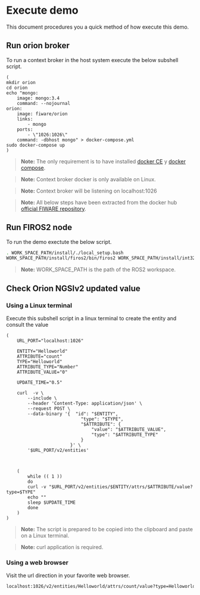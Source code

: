 # Execute demo

This document procedures you a quick method of how execute this demo.

## Run orion broker

To run a context broker in the host system execute the below subshell script.

```shell
(
mkdir orion
cd orion
echo "mongo:
    image: mongo:3.4
    command: --nojournal
orion:
    image: fiware/orion
    links:
        - mongo
    ports:
        - \"1026:1026\"
    command: -dbhost mongo" > docker-compose.yml
sudo docker-compose up
)
```

> **Note:** The only requirement is to have installed [docker CE](https://docs.docker.com/install/) y [docker compose](https://docs.docker.com/compose/install/).

> **Note:** Context broker docker is only available on Linux.

> **Note:** Context broker will be listening on localhost:1026

> **Note:** All below steps have been extracted from the docker hub [official FIWARE repository](https://hub.docker.com/r/fiware/orion).


## Run FIROS2 node

To run the demo exectute the below script.

```bash
. WORK_SPACE_PATH/install/./local_setup.bash
WORK_SPACE_PATH/install/firos2/bin/firos2 WORK_SPACE_PATH/install/int32_firos2/lib/config.xml
```

> **Note:** WORK_SPACE_PATH is the path of the ROS2 workspace.


## Check Orion NGSIv2 updated value

### Using a Linux terminal

Execute this subshell script in a linux terminal to create the entity and consult the value

```shell
(
    URL_PORT="localhost:1026"

    ENTITY="Helloworld"
    ATTRIBUTE="count"
    TYPE="Helloworld"
    ATTRIBUTE_TYPE="Number"
    ATTRIBUTE_VALUE="0"

    UPDATE_TIME="0.5"

    curl  -v \
        --include \
        --header 'Content-Type: application/json' \
        --request POST \
        --data-binary '{  "id": "$ENTITY", 
                            "type": "$TYPE", 
                            "$ATTRIBUTE": { 
                                "value": "$ATTRIBUTE_VALUE", 
                                "type": "$ATTRIBUTE_TYPE" 
                            }
                        }' \
        '$URL_PORT/v2/entities'



    (
        while (( 1 ))
        do 
        curl -v "$URL_PORT/v2/entities/$ENTITY/attrs/$ATTRIBUTE/value?type=$TYPE"
        echo ""
        sleep $UPDATE_TIME
        done
    )
)
```

> **Note:** The script is prepared to be copied into the clipboard and paste on a Linux terminal.

> **Note:** curl application is required.


### Using a web browser

Visit the url direction in your favorite web browser.

```html
localhost:1026/v2/entities/Helloworld/attrs/count/value?type=Helloworld"
```


